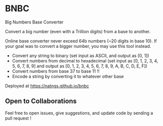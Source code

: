 # BNBC
Big Numbers Base Converter

Convert a big number (even with a Trillion digits) from a base to another.

Online base converter never exceed 64b numbers (~20 digits in base 10). If your goal was to convert a bigger number, you may use this tool instead.

- Convert any string to binary (set input as ASCII, and output as \[0, 1])
- Convert numbers from decimal to hexadecimal (set input as \[0, 1, 2, 3, 4, 5, 6, 7, 8, 9] and output as \[0, 1, 2, 3, 4, 5, 6, 7, 8, 9, A, B, C, D, E, F])
- Convert numbers from base 37 to base 11 !!
- Encode a string by converting it to whatever other base

Deployed at https://natngs.github.io/bnbc

## Open to Collaborations

Feel free to open issues, give suggestions, and update code by sending a pull request !
